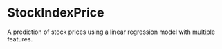 # StockIndexPrice
A prediction of stock prices using a linear regression model with multiple features. 
